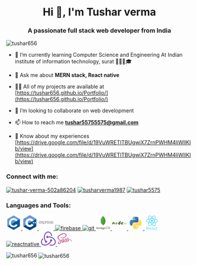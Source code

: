<h1 align="center">Hi 👋, I'm Tushar verma</h1>
<h3 align="center">A passionate full stack web developer from India</h3>

<p align="left"> <img src="https://komarev.com/ghpvc/?username=tushar656&label=Profile%20views&color=0e75b6&style=flat" alt="tushar656" /> </p>

- 🌱 I’m currently learning Computer Science and Engineering At Indian institute of information technology, surat 👨🏻‍🎓🎓

- 💬 Ask me about **MERN stack, React native**

- 👨‍💻 All of my projects are available at [https://tushar656.github.io/Portfolio/](https://tushar656.github.io/Portfolio/)

- 💞️ I’m looking to collaborate on web development

- 📫 How to reach me **tushar55755575@gmail.com**

- 📄 Know about my experiences [https://drive.google.com/file/d/19VuWRETlTBUgwiX7ZrnPWHM4liWIlKIb/view](https://drive.google.com/file/d/19VuWRETlTBUgwiX7ZrnPWHM4liWIlKIb/view)

<h3 align="left">Connect with me:</h3>
<p align="left">
<a href="https://linkedin.com/in/tushar-verma-502a86204" target="blank"><img align="center" src="https://raw.githubusercontent.com/rahuldkjain/github-profile-readme-generator/master/src/images/icons/Social/linked-in-alt.svg" alt="tushar-verma-502a86204" height="30" width="40" /></a>
<a href="https://instagram.com/tusharverma1987" target="blank"><img align="center" src="https://raw.githubusercontent.com/rahuldkjain/github-profile-readme-generator/master/src/images/icons/Social/instagram.svg" alt="tusharverma1987" height="30" width="40" /></a>
<a href="https://www.codechef.com/users/tushar5575" target="blank"><img align="center" src="https://cdn.jsdelivr.net/npm/simple-icons@3.1.0/icons/codechef.svg" alt="tushar5575" height="30" width="40" /></a>
</p>

<h3 align="left">Languages and Tools:</h3>
<p align="left"> <a href="https://www.cprogramming.com/" target="_blank" rel="noreferrer"> <img src="https://raw.githubusercontent.com/devicons/devicon/master/icons/c/c-original.svg" alt="c" width="40" height="40"/> </a> <a href="https://www.w3schools.com/cpp/" target="_blank" rel="noreferrer"> <img src="https://raw.githubusercontent.com/devicons/devicon/master/icons/cplusplus/cplusplus-original.svg" alt="cplusplus" width="40" height="40"/> </a> <a href="https://expressjs.com" target="_blank" rel="noreferrer"> <img src="https://raw.githubusercontent.com/devicons/devicon/master/icons/express/express-original-wordmark.svg" alt="express" width="40" height="40"/> </a> <a href="https://firebase.google.com/" target="_blank" rel="noreferrer"> <img src="https://www.vectorlogo.zone/logos/firebase/firebase-icon.svg" alt="firebase" width="40" height="40"/> </a> <a href="https://git-scm.com/" target="_blank" rel="noreferrer"> <img src="https://www.vectorlogo.zone/logos/git-scm/git-scm-icon.svg" alt="git" width="40" height="40"/> </a> <a href="https://www.mongodb.com/" target="_blank" rel="noreferrer"> <img src="https://raw.githubusercontent.com/devicons/devicon/master/icons/mongodb/mongodb-original-wordmark.svg" alt="mongodb" width="40" height="40"/> </a> <a href="https://nodejs.org" target="_blank" rel="noreferrer"> <img src="https://raw.githubusercontent.com/devicons/devicon/master/icons/nodejs/nodejs-original-wordmark.svg" alt="nodejs" width="40" height="40"/> </a> <a href="https://www.python.org" target="_blank" rel="noreferrer"> <img src="https://raw.githubusercontent.com/devicons/devicon/master/icons/python/python-original.svg" alt="python" width="40" height="40"/> </a> <a href="https://reactjs.org/" target="_blank" rel="noreferrer"> <img src="https://raw.githubusercontent.com/devicons/devicon/master/icons/react/react-original-wordmark.svg" alt="react" width="40" height="40"/> </a> <a href="https://reactnative.dev/" target="_blank" rel="noreferrer"> <img src="https://reactnative.dev/img/header_logo.svg" alt="reactnative" width="40" height="40"/> </a> <a href="https://redux.js.org" target="_blank" rel="noreferrer"> <img src="https://raw.githubusercontent.com/devicons/devicon/master/icons/redux/redux-original.svg" alt="redux" width="40" height="40"/> </a> <a href="https://sass-lang.com" target="_blank" rel="noreferrer"> <img src="https://raw.githubusercontent.com/devicons/devicon/master/icons/sass/sass-original.svg" alt="sass" width="40" height="40"/> </a> </p>

<p><img align="left" src="https://github-readme-stats.vercel.app/api/top-langs?username=tushar656&show_icons=true&locale=en&layout=compact" alt="tushar656" /></p>

<p>&nbsp;<img align="center" src="https://github-readme-stats.vercel.app/api?username=tushar656&show_icons=true&locale=en" alt="tushar656" /></p>

<!---
Tushar656/Tushar656 is a ✨ special ✨ repository because its `README.md` (this file) appears on your GitHub profile.
You can click the Preview link to take a look at your changes.
--->
